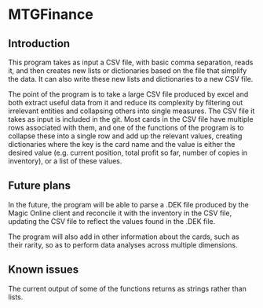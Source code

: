 # MTGFinance

## Introduction

This program takes as input a CSV file, with basic comma separation, reads it, and then creates new lists or dictionaries based on the file that simplify the data. It can also write these new lists and dictionaries to a new CSV file.

The point of the program is to take a large CSV file produced by excel and both extract useful data from it and reduce its complexity by filtering out irrelevant entities and collapsing others into single measures. The CSV file it takes as input is included in the git. Most cards in the CSV file have multiple rows associated with them, and one of the functions of the program is to collapse these into a single row and add up the relevant values, creating dictionaries where the key is the card name and the value is either the desired value (e.g. current position, total profit so far, number of copies in inventory), or a list of these values.

## Future plans

In the future, the program will be able to parse a .DEK file produced by the Magic Online client and reconcile it with the inventory in the CSV file, updating the CSV file to reflect the values found in the .DEK file.

The program will also add in other information about the cards, such as their rarity, so as to perform data analyses across multiple dimensions.

## Known issues

The current output of some of the functions returns as strings rather than lists.

